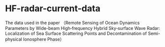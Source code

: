 # HF-radar-current-data
The data used in the paper （Remote Sensing of Ocean Dynamics Parameters by Wide-beam High‐frequency Hybrid Sky‐surface Wave Radar: Localization of Sea Surface Scattering Points and Decontamination of Semi-physical Ionosphere Phase）
